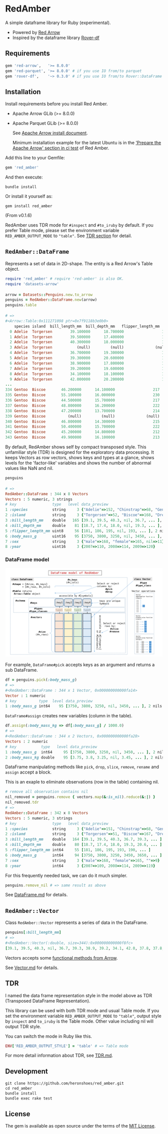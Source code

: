 # RedAmber

A simple dataframe library for Ruby (experimental).

- Powered by [Red Arrow](https://github.com/apache/arrow/tree/master/ruby/red-arrow)
- Inspired by the dataframe library [Rover-df](https://github.com/ankane/rover)

## Requirements

```ruby
gem 'red-arrow',   '>= 8.0.0'
gem 'red-parquet', '>= 8.0.0' # if you use IO from/to parquet
gem 'rover-df',    '~> 0.3.0' # if you use IO from/to Rover::DataFrame
```

## Installation

Install requirements before you install Red Amber.

- Apache Arrow GLib (>= 8.0.0)
- Apache Parquet GLib (>= 8.0.0)

  See [Apache Arrow install document](https://arrow.apache.org/install/).
  
  Minimum installation example for the latest Ubuntu is in the ['Prepare the Apache Arrow' section in ci test](https://github.com/heronshoes/red_amber/blob/master/.github/workflows/test.yml) of Red Amber.

Add this line to your Gemfile:

```ruby
gem 'red_amber'
```

And then execute:

```shell
bundle install
```

Or install it yourself as:

```shell
gem install red_amber
```

(From v0.1.6)

RedAmber uses TDR mode for `#inspect` and `#to_iruby` by default. If you prefer Table mode, please set the environment variable
`RED_AMBER_OUTPUT_MODE` to `"table"`. See [TDR section](#TDR) for detail.

## `RedAmber::DataFrame`

Represents a set of data in 2D-shape. The entity is a Red Arrow's Table object. 

```ruby
require 'red_amber' # require 'red-amber' is also OK.
require 'datasets-arrow'

arrow = Datasets::Penguins.new.to_arrow
penguins = RedAmber::DataFrame.new(arrow)
penguins.table

# =>
#<Arrow::Table:0x111271098 ptr=0x7f9118b3e0b0>
	species	island	bill_length_mm	bill_depth_mm	flipper_length_mm	body_mass_g	sex	year
  0	Adelie 	Torgersen	     39.100000	    18.700000	              181	       3750	male	2007
  1	Adelie 	Torgersen	     39.500000	    17.400000	              186	       3800	female	2007
  2	Adelie 	Torgersen	     40.300000	    18.000000	              195	       3250	female	2007
  3	Adelie 	Torgersen	        (null)	       (null)	           (null)	     (null)	(null)	2007
  4	Adelie 	Torgersen	     36.700000	    19.300000	              193	       3450	female	2007
  5	Adelie 	Torgersen	     39.300000	    20.600000	              190	       3650	male	2007
  6	Adelie 	Torgersen	     38.900000	    17.800000	              181	       3625	female	2007
  7	Adelie 	Torgersen	     39.200000	    19.600000	              195	       4675	male	2007
  8	Adelie 	Torgersen	     34.100000	    18.100000	              193	       3475	(null)	2007
  9	Adelie 	Torgersen	     42.000000	    20.200000	              190	       4250	(null)	2007
...
334	Gentoo 	Biscoe	     46.200000	    14.100000	              217	       4375	female	2009
335	Gentoo 	Biscoe	     55.100000	    16.000000	              230	       5850	male	2009
336	Gentoo 	Biscoe	     44.500000	    15.700000	              217	       4875	(null)	2009
337	Gentoo 	Biscoe	     48.800000	    16.200000	              222	       6000	male	2009
338	Gentoo 	Biscoe	     47.200000	    13.700000	              214	       4925	female	2009
339	Gentoo 	Biscoe	        (null)	       (null)	           (null)	     (null)	(null)	2009
340	Gentoo 	Biscoe	     46.800000	    14.300000	              215	       4850	female	2009
341	Gentoo 	Biscoe	     50.400000	    15.700000	              222	       5750	male	2009
342	Gentoo 	Biscoe	     45.200000	    14.800000	              212	       5200	female	2009
343	Gentoo 	Biscoe	     49.900000	    16.100000	              213	       5400	male	2009
```

By default, RedAmber shows self by compact transposed style. This unfamiliar style (TDR) is designed for
the exploratory data processing. It keeps Vectors as row vectors, shows keys and types at a glance, shows levels 
for the 'factor-like' variables and shows the number of abnormal values like NaN and nil.

```ruby
penguins

# =>
RedAmber::DataFrame : 344 x 8 Vectors
Vectors : 5 numeric, 3 strings
# key                type   level data_preview
1 :species           string     3 {"Adelie"=>152, "Chinstrap"=>68, "Gentoo"=>124}
2 :island            string     3 {"Torgersen"=>52, "Biscoe"=>168, "Dream"=>124}
3 :bill_length_mm    double   165 [39.1, 39.5, 40.3, nil, 36.7, ... ], 2 nils
4 :bill_depth_mm     double    81 [18.7, 17.4, 18.0, nil, 19.3, ... ], 2 nils
5 :flipper_length_mm uint8     56 [181, 186, 195, nil, 193, ... ], 2 nils
6 :body_mass_g       uint16    95 [3750, 3800, 3250, nil, 3450, ... ], 2 nils
7 :sex               string     3 {"male"=>168, "female"=>165, nil=>11}
8 :year              uint16     3 {2007=>110, 2008=>114, 2009=>120}
```

### DataFrame model
![dataframe model of RedAmber](doc/image/dataframe_model.png)

For example, `DataFrame#pick` accepts keys as an argument and returns a sub DataFrame.

```ruby
df = penguins.pick(:body_mass_g)
# =>
#<RedAmber::DataFrame : 344 x 1 Vector, 0x000000000000fa14>
Vector : 1 numeric
# key          type  level data_preview
1 :body_mass_g int64    95 [3750, 3800, 3250, nil, 3450, ... ], 2 nils
```

`DataFrame#assign` creates new variables (column in the table).

```ruby
df.assign(:body_mass_kg => df[:body_mass_g] / 1000.0)
# =>
#<RedAmber::DataFrame : 344 x 2 Vectors, 0x000000000000fa28>
Vectors : 2 numeric
# key           type   level data_preview
1 :body_mass_g  int64     95 [3750, 3800, 3250, nil, 3450, ... ], 2 nils
2 :body_mass_kg double    95 [3.75, 3.8, 3.25, nil, 3.45, ... ], 2 nils
```

DataFrame manipulating methods like `pick`, `drop`, `slice`, `remove`, `rename` and `assign` accept a block.

This is an exaple to eliminate observations (row in the table) containing nil.

```ruby
# remove all observation contains nil
nil_removed = penguins.remove { vectors.map(&:is_nil).reduce(&:|) }
nil_removed.tdr
# =>
RedAmber::DataFrame : 342 x 8 Vectors
Vectors : 5 numeric, 3 strings
# key                type   level data_preview
1 :species           string     3 {"Adelie"=>151, "Chinstrap"=>68, "Gentoo"=>123}
2 :island            string     3 {"Torgersen"=>51, "Biscoe"=>167, "Dream"=>124}
3 :bill_length_mm    double   164 [39.1, 39.5, 40.3, 36.7, 39.3, ... ]
4 :bill_depth_mm     double    80 [18.7, 17.4, 18.0, 19.3, 20.6, ... ]
5 :flipper_length_mm int64     55 [181, 186, 195, 193, 190, ... ]
6 :body_mass_g       int64     94 [3750, 3800, 3250, 3450, 3650, ... ]
7 :sex               string     3 {"male"=>168, "female"=>165, ""=>9}
8 :year              int64      3 {2007=>109, 2008=>114, 2009=>119}
```

For this frequently needed task, we can do it much simpler.

```ruby
penguins.remove_nil # => same result as above
```

See [DataFrame.md](doc/DataFrame.md) for details.


## `RedAmber::Vector`

Class `RedAmber::Vector` represents a series of data in the DataFrame.

```ruby
penguins[:bill_length_mm]
# =>
#<RedAmber::Vector(:double, size=344):0x000000000000f8fc>
[39.1, 39.5, 40.3, nil, 36.7, 39.3, 38.9, 39.2, 34.1, 42.0, 37.8, 37.8, 41.1, ... ]
```

Vectors accepts some [functional methods from Arrow](https://arrow.apache.org/docs/cpp/compute.html).

See [Vector.md](doc/Vector.md) for details.

## TDR

I named the data frame representation style in the model above as TDR (Transposed DataFrame Representation). 

This library can be used with both TDR mode and usual Table mode.
If you set the environment variable `RED_AMBER_OUTPUT_MODE` to `"table"`, output style by `inspect` and `to_iruby` is the Table mode. Other value including nil will output TDR style.

You can switch the mode in Ruby like this.
```ruby
ENV['RED_AMBER_OUTPUT_STYLE'] = 'table' # => Table mode
```

For more detail information about TDR, see [TDR.md](doc/tdr.md).

## Development

```shell
git clone https://github.com/heronshoes/red_amber.git
cd red_amber
bundle install
bundle exec rake test
```

## License

The gem is available as open source under the terms of the [MIT License](https://opensource.org/licenses/MIT).
